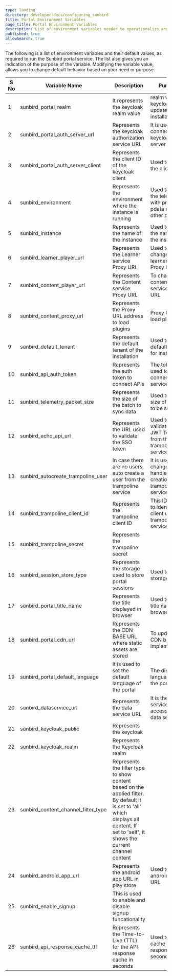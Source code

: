 ```yaml
---
type: landing
directory: developer-docs/configuring_sunbird
title: Portal Environment Variables  
page_title: Portal Environment Variables 
description: List of environment variables needed to operationalize and customize Sunbird 
published: true
allowSearch: true
---
```


The following is a list of environment variables and their default values, as required to run the Sunbird portal service. The list also gives you an indication of the purpose of the variable. Modifying the variable value, allows you to change default behavior based on your need or purpose.      

|  **S No** | **Variable Name** | **Description** | **Purpose** | **Defult Value** | **Path** |
|  ------ | ------ | ------ | ------ | ------ | ------ |
|  1 | sunbird_portal_realm | It represents the keycloak realm value | realm value of keycloak to update per installation | sunbird | Sunbird Portal |
|  2 | sunbird_portal_auth_server_url | Represents the keycloak authorization service URL | It is used to connect keycloak server | https://staging.open-sunbird.org/auth | Sunbird Portal |
|  3 | sunbird_portal_auth_server_client | Represents the client ID of the keycloak client | Used to update the client ID  | portal | Sunbird Portal |
|  4 | sunbird_environment | Represents the environment where the instance is running | Used to send the telemetry with proper pdata and other purposes |  | Sunbird Portal |
|  5 | sunbird_instance | Represents the name of the instance | Used to set up the name of the instance |  | Sunbird Portal |
|  6 | sunbird_learner_player_url | Represents the Learner service Proxy URL | Used to change the learner service Proxy URL | https://staging.open-sunbird.org/api/ | Sunbird Portal |
|  7 | sunbird_content_player_url | Represents the Content service Proxy URL | To change content service Proxy URL | https://staging.open-sunbird.org/api/ | Sunbird Portal |
|  8 | sunbird_content_proxy_url | Represents the Proxy URL address to load plugins | Proxy URL to load plugins | https://staging.open-sunbird.org | Sunbird Portal |
|  9 | sunbird_default_tenant | Represents the default tenant of the installation | Used to set default tenant for installation |  | Sunbird Portal |
|  10 | sunbird_api_auth_token | Represents the auth token to connect APIs | The token used to connect the services |  | Sunbird Portal |
|  11 | sunbird_telemetry_packet_size | Represents the size of the batch to sync data  | Used to set the size of events to be synced | 20 | Sunbird Portal |
|  12 | sunbird_echo_api_url | Represents the URL used to validate the SSO token | Used to validate the JWT Token from the trampoline service | https://staging.open-sunbird.org/api/echo/ | Sunbird Portal |
|  13 | sunbird_autocreate_trampoline_user | In case there are no users, auto create a user from  the trampoline service | It is used to change the handle for user creation from trampoline service | true | Sunbird Portal |
|  14 | sunbird_trampoline_client_id |Represents the trampoline client ID  | This ID is used to identify the client using the trampoline service  | trampoline | Sunbird Portal |
|  15 | sunbird_trampoline_secret | Represents the trampoline secret |  |  |  |
|  16 | sunbird_session_store_type | Represents the  storage used to store portal sessions | Used to set the storage type | in-memory | Sunbird Portal |
|  17 | sunbird_portal_title_name | Represents the title displayed in browser | Used to update title name for browser | Sunbird | Sunbird Portal |
|  18 | sunbird_portal_cdn_url | Represents the CDN BASE URL where static assets are stored | To update the CDN based on implementation |  | Sunbird Portal |
|  19 | sunbird_portal_default_language | It is used to set the default language of the portal | The display language of the portal  | en | Sunbird Portal |
|  20 | sunbird_dataservice_url |  Represents the data service URL | It is the data service URL to access the data services  |https://staging.open-sunbird.org/api/   | Sunbird Portal |
|  21 | sunbird_keycloak_public | Represents the keycloak  |  | true | Sunbird Portal |
|  22 | sunbird_keycloak_realm |  Represents the Keycloak realm|  | sunbird | Sunbird Portal |
|  23 | sunbird_content_channel_filter_type | Represents the filter type to show content based on the applied filter. By default it is set to 'all' which displays all content. If set to 'self', it shows the current channel content |  | all | Sunbird Portal |
|  24 | sunbird_android_app_url | Represents the android app URL in play store | Used to set the android app URL | http://www.sunbird.org | Sunbird Portal |
|  25 | sunbird_enable_signup | This is used to enable and disable signup funcationality |  | true | Sunbird Portal |
|  26 | sunbird_api_response_cache_ttl | Represents the Time-to-Live (TTL) for the API response cache in seconds | Used to set cache for API responses in seconds | 600 | Sunbird Portal |
 	 
 	 
